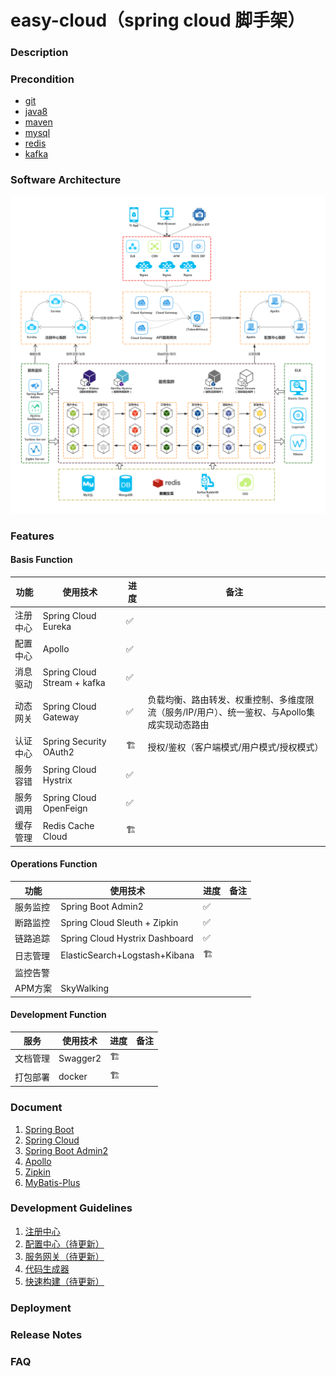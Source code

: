 # easy-cloud（spring cloud 脚手架）

### Description


### Precondition
- [git](https://git-scm.com/)
- [java8](http://www.oracle.com/technetwork/java/javase/downloads/index.html) 
- [maven](http://maven.apache.org) 
- [mysql](https://www.mysql.com/downloads)
- [redis](http://redis.io/download)
- [kafka](http://kafka.apache.org/downloads)

### Software Architecture

![系统架构](docs/SystemArchitectureDiagram.png)

### Features

#### Basis Function
|  功能     | 使用技术                    |   进度        |    备注   |
|----------|----------------------------|---------------|-----------|
|  注册中心 | Spring Cloud Eureka        |   ✅          |           |
|  配置中心 | Apollo                     |   ✅          |           |
|  消息驱动 | Spring Cloud Stream + kafka|   ✅          |           |
|  动态网关 | Spring Cloud Gateway       |   ✅          |负载均衡、路由转发、权重控制、多维度限流（服务/IP/用户）、统一鉴权、与Apollo集成实现动态路由|
|  认证中心 | Spring Security OAuth2     |   🏗          |授权/鉴权（客户端模式/用户模式/授权模式）|
|  服务容错 | Spring Cloud Hystrix       |   ✅          |           |
|  服务调用 | Spring Cloud OpenFeign     |   ✅          |           |
|  缓存管理 | Redis Cache Cloud          |   🏗          |           |

#### Operations Function
|  功能     | 使用技术                      |   进度         |    备注   |
|----------|-----------------------------  |---------------|-----------|
|  服务监控 | Spring Boot Admin2            |   ✅          |           |
|  断路监控 | Spring Cloud Sleuth + Zipkin  |   ✅          |           |
|  链路追踪 | Spring Cloud Hystrix Dashboard|   ✅          |           |
|  日志管理 | ElasticSearch+Logstash+Kibana |   🏗          |           |
|  监控告警 |                               |               |           |
|  APM方案  | SkyWalking                    |               |           |

#### Development Function
|  服务     | 使用技术                 |   进度         |    备注   |
|----------|-------------------------|----------------|-----------|
|  文档管理  | Swagger2                |   🏗           |           |
|  打包部署  | docker                  |   🏗           |           |

### Document

1. [Spring Boot](https://docs.spring.io/spring-boot/docs/2.1.4.RELEASE/reference/htmlsingle)
2. [Spring Cloud](https://cloud.spring.io/spring-cloud-static/Greenwich.RELEASE/single/spring-cloud.html)
3. [Spring Boot Admin2](http://codecentric.github.io/spring-boot-admin/2.1.4)
4. [Apollo](https://github.com/ctripcorp/apollo/wiki)
5. [Zipkin](https://github.com/spring-cloud/spring-cloud-sleuth/blob/master/README.adoc)
6. [MyBatis-Plus](https://mp.baomidou.com/guide/)

### Development Guidelines

1. [注册中心](./easycloud-registry/README.md)
2. [配置中心（待更新）](./docs/configuration/README.md)
3. [服务网关（待更新）](./easycloud-gateway/README.md)
4. [代码生成器](easycloud-samples/easycloud-samples-mybatis-plus/README.md)
5. [快速构建（待更新）](easycloud-modules/README.md)

### Deployment

### Release Notes

### FAQ